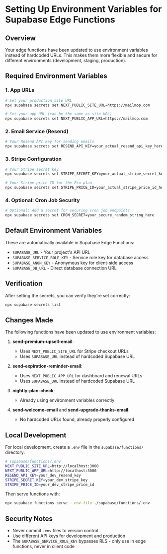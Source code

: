 # Setting Up Environment Variables for Supabase Edge Functions

## Overview
Your edge functions have been updated to use environment variables instead of hardcoded URLs. This makes them more flexible and secure for different environments (development, staging, production).

## Required Environment Variables

### 1. App URLs
```bash
# Set your production site URL
npx supabase secrets set NEXT_PUBLIC_SITE_URL=https://mailmop.com

# Set your app URL (can be the same as site URL)
npx supabase secrets set NEXT_PUBLIC_APP_URL=https://mailmop.com
```

### 2. Email Service (Resend)
```bash
# Your Resend API key for sending emails
npx supabase secrets set RESEND_API_KEY=your_actual_resend_api_key_here
```

### 3. Stripe Configuration
```bash
# Your Stripe secret key
npx supabase secrets set STRIPE_SECRET_KEY=your_actual_stripe_secret_key_here

# Your Stripe price ID for the Pro plan
npx supabase secrets set STRIPE_PRICE_ID=your_actual_stripe_price_id_here
```

### 4. Optional: Cron Job Security
```bash
# Optional: Add a secret for securing cron job endpoints
npx supabase secrets set CRON_SECRET=your_secure_random_string_here
```

## Default Environment Variables
These are automatically available in Supabase Edge Functions:
- `SUPABASE_URL` - Your project's API URL
- `SUPABASE_SERVICE_ROLE_KEY` - Service role key for database access
- `SUPABASE_ANON_KEY` - Anonymous key for client-side access
- `SUPABASE_DB_URL` - Direct database connection URL

## Verification
After setting the secrets, you can verify they're set correctly:
```bash
npx supabase secrets list
```

## Changes Made
The following functions have been updated to use environment variables:

1. **send-premium-upsell-email**: 
   - Uses `NEXT_PUBLIC_SITE_URL` for Stripe checkout URLs
   - Uses `SUPABASE_URL` instead of hardcoded Supabase URL

2. **send-expiration-reminder-email**:
   - Uses `NEXT_PUBLIC_APP_URL` for dashboard and renewal URLs
   - Uses `SUPABASE_URL` instead of hardcoded Supabase URL

3. **nightly-plan-check**:
   - Already using environment variables correctly

4. **send-welcome-email** and **send-upgrade-thanks-email**:
   - No hardcoded URLs found, already properly configured

## Local Development
For local development, create a `.env` file in the `supabase/functions/` directory:
```bash
# supabase/functions/.env
NEXT_PUBLIC_SITE_URL=http://localhost:3000
NEXT_PUBLIC_APP_URL=http://localhost:3000
RESEND_API_KEY=your_dev_resend_key
STRIPE_SECRET_KEY=your_dev_stripe_key
STRIPE_PRICE_ID=your_dev_stripe_price_id
```

Then serve functions with:
```bash
npx supabase functions serve --env-file ./supabase/functions/.env
```

## Security Notes
- Never commit `.env` files to version control
- Use different API keys for development and production
- The `SUPABASE_SERVICE_ROLE_KEY` bypasses RLS - only use in edge functions, never in client code 